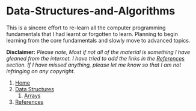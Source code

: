 # Data-Structures-and-Algorithms

This is a sincere effort to re-learn all the computer programming fundamentals that I had learnt or forgotten to learn. Planning to begin learning from the core fundamentals and slowly move to advanced topics.

**Disclaimer:** _Please note, Most if not all of the material is something I have gleaned from the internet. I have tried to add the links in the [References](https://github.com/vidhatha/Data-Structures-and-Algorithms/wiki/References) section. If I have missed anything, please let me know so that I am not infringing on any copyright._

1. [Home][home]
1. [Data Structures][datastructures]
   1. [Arrays][arrays]
1. [References][references]

[home]: https://github.com/vidhatha/Data-Structures-and-Algorithms/wiki
[datastructures]: https://github.com/vidhatha/Data-Structures-and-Algorithms/wiki/Data-Structures
[arrays]: https://github.com/vidhatha/Data-Structures-and-Algorithms/wiki/DS-:-Static-Arrays
[references]: https://github.com/vidhatha/Data-Structures-and-Algorithms/wiki/References

